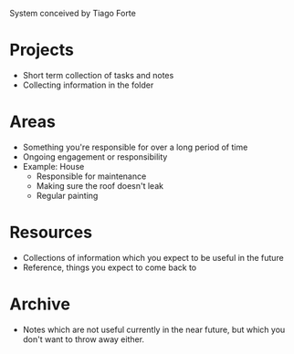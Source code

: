 System conceived by Tiago Forte

# Projects

- Short term collection of tasks and notes
- Collecting information in the folder
# Areas

- Something you're responsible for over a long period of time
- Ongoing engagement or responsibility
- Example: House
	- Responsible for maintenance
	- Making sure the roof doesn't leak
	- Regular painting
# Resources

- Collections of information which you expect to be useful in the future
- Reference, things you expect to come back to
# Archive

- Notes which are not useful currently in the near future, but which you don't want to throw away either.